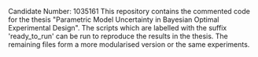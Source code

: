 Candidate Number: 1035161
This repository contains the commented code for the thesis "Parametric Model Uncertainty in
Bayesian Optimal Experimental Design".
The scripts which are labelled with the suffix 'ready_to_run' can be run to reproduce the results in the thesis.
The remaining files form a more modularised version or the same experiments. 
